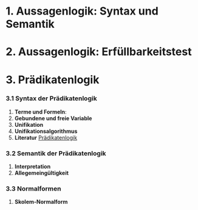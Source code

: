 # 1. Aussagenlogik: Syntax und Semantik
# 2. Aussagenlogik: Erfüllbarkeitstest
# 3. Prädikatenlogik
### 3.1 Syntax der Prädikatenlogik
1. **Terme und Formeln**:
2. **Gebundene und freie Variable**
3. **Unifikation**
4. **Unifikationsalgorithmus**
5. **Literatur**
[Prädikatenlogik](https://wenku.baidu.com/view/0bfc1e302b160b4e777fcf24.html)

### 3.2 Semantik der Prädikatenlogik
1. **Interpretation**
2. **Allegemeingültigkeit**

### 3.3 Normalformen
1. **Skolem-Normalform**
